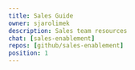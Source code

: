 ```yaml
---
title: Sales Guide
owner: sjarolimek
description: Sales team resources
chat: [sales-enablement]
repos: [github/sales-enablement]
position: 1
---
```

